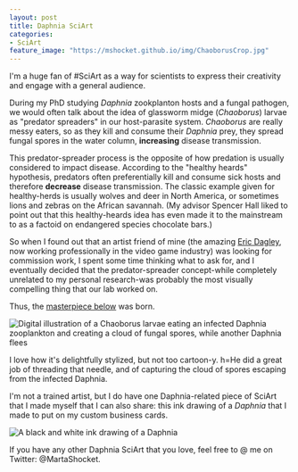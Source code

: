 ```yaml
---
layout: post
title: Daphnia SciArt
categories:
- SciArt
feature_image: "https://mshocket.github.io/img/ChaoborusCrop.jpg"
---
```


I'm a huge fan of #SciArt as a way for scientists to express their creativity and engage with a general audience.

During my PhD studying _Daphnia_ zookplanton hosts and a fungal pathogen, we would often talk about the idea of glassworm midge (_Chaoborus_) larvae as "predator spreaders" in our host-parasite system. _Chaoborus_ are really messy eaters, so as they kill and consume their _Daphnia_ prey, they spread fungal spores in the water column, **increasing** disease transmission. 

This predator-spreader process is the opposite of how predation is usually considered to impact disease. According to the "healthy heards" hypothesis, predators often preferentially kill and consume sick hosts and therefore **decrease** disease transmission. The classic example given for healthy-herds is usually wolves and deer in North America, or sometimes lions and zebras on the African savannah. (My advisor Spencer Hall liked to point out that this healthy-heards idea has even made it to the mainstream to as a factoid on endangered species chocolate bars.)

So when I found out that an artist friend of mine (the amazing [Eric Dagley](https://www.deviantart.com/boyfugly), now working professionally in the video game industry) was looking for commission work, I spent some time thinking what to ask for, and I eventually decided that the predator-spreader concept-while completely unrelated to my personal research-was probably the most visually compelling thing that our lab worked on. 

Thus, the [masterpiece below](https://www.deviantart.com/boyfugly/art/Glassworm-v-s-Daphnia-527518099) was born.

![Digital illustration of a Chaoborus larvae eating an infected Daphnia zooplankton and creating a cloud of fungal spores, while another Daphnia flees](https://mshocket.github.io/img/Chaoborus.jpg)

I love how it's delightfully stylized, but not too cartoon-y. h=He did a great job of threading that needle, and of capturing the cloud of spores escaping from the infected Daphnia.

I'm not a trained artist, but I do have one Daphnia-related piece of SciArt that I made myself that I can also share: this ink drawing of a _Daphnia_ that I made to put on my custom business cards.

![A black and white ink drawing of a Daphnia](https://mshocket.github.io/img/DaphniaSketch.jpg)

If you have any other Daphnia SciArt that you love, feel free to @ me on Twitter: @MartaShocket. 